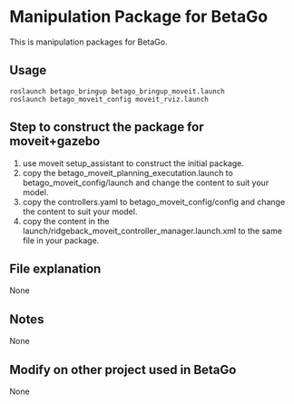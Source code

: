 # Manipulation Package for BetaGo 
This is manipulation packages for BetaGo.
## Usage
```
roslaunch betago_bringup betago_bringup_moveit.launch
roslaunch betago_moveit_config moveit_rviz.launch
```

## Step to construct the package for moveit+gazebo
1. use moveit setup_assistant to construct the initial package.
2. copy the betago_moveit_planning_executation.launch to betago_moveit_config/launch and change the content to suit your model.
3. copy the controllers.yaml to betago_moveit_config/config and change the content to suit your model.
4. copy the content in the launch/ridgeback_moveit_controller_manager.launch.xml to the same file in your package.


## File explanation
None
## Notes
None
## Modify on other project used in BetaGo
None